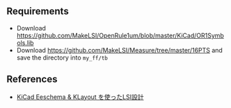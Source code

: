 ## Requirements

- Download https://github.com/MakeLSI/OpenRule1um/blob/master/KiCad/OR1Symbols.lib
- Download https://github.com/MakeLSI/Measure/tree/master/16PTS and save the directory into `my_ff/tb`

## References
- [KiCad Eeschema & KLayout を使ったLSI設計](https://scrapbox.io/makelsi/KiCad_Eeschema_&_KLayout_%E3%82%92%E4%BD%BF%E3%81%A3%E3%81%9FLSI%E8%A8%AD%E8%A8%88)
